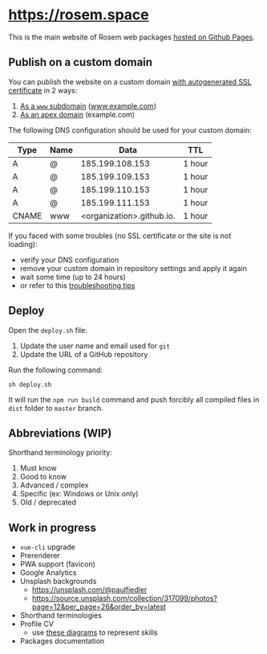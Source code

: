 # https://rosem.space

This is the main website of Rosem web packages [hosted on Github Pages](https://rosemspace.github.io).

## Publish on a custom domain

You can publish the website on a custom domain [with autogenerated SSL certificate](https://github.community/t5/GitHub-Pages/Do-i-need-SSL-Certificate-for-github-pages/td-p/15671) in 2 ways:
1. [As a `www` subdomain](https://help.github.com/en/github/working-with-github-pages/managing-a-custom-domain-for-your-github-pages-site#configuring-a-subdomain) (www.example.com)
2. [As an apex domain](https://help.github.com/en/github/working-with-github-pages/managing-a-custom-domain-for-your-github-pages-site#configuring-an-apex-domain) (example.com)

The following DNS configuration should be used for your custom domain:

|Type|Name|Data|TTL|
|----|----|----|---|
|A|@|185.199.108.153|1 hour|
|A|@|185.199.109.153|1 hour|
|A|@|185.199.110.153|1 hour|
|A|@|185.199.111.153|1 hour|
|CNAME|www|\<organization\>.github.io.|1 hour|

If you faced with some troubles (no SSL certificate or the site is not loading):
- verify your DNS configuration
- remove your custom domain in repository settings and apply it again
- wait some time (up to 24 hours)
- or refer to this [troubleshooting tips](https://help.github.com/en/github/working-with-github-pages/troubleshooting-custom-domains-and-github-pages)

## Deploy

Open the `deploy.sh` file:

1. Update the user name and email used for `git`
2. Update the URL of a GitHub repository

Run the following command:

```shell script
sh deploy.sh
```

It will run the `npm run build` command and push forcibly all compiled files in `dist` folder to `master` branch.

## Abbreviations (WIP)

Shorthand terminology priority:

1. Must know
2. Good to know
3. Advanced / complex
4. Specific (ex: Windows or Unix only)
5. Old / deprecated

## Work in progress

- `vue-cli` upgrade
- Prerenderer
- PWA support (favicon)
- Google Analytics
- Unsplash backgrounds
    - https://unsplash.com/@paulfiedler
    - https://source.unsplash.com/collection/317099/photos?page=12&per_page=26&order_by=latest
- Shorthand terminologies
- Profile CV
    - use [these diagrams](https://github.com/kamranahmedse/developer-roadmap) to represent skills
- Packages documentation
